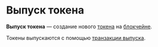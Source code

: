 # Выпуск токена

**Выпуск токена** — создание нового [токена](/blockchain/token.md) на [блокчейне](/blockchain/blockchain.md).

Токены выпускаются с помощью [транзакции выпуска](/blockchain/transaction-type/issue-transaction.md).
